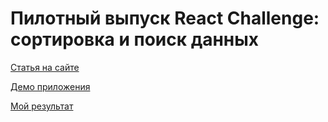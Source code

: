 # Пилотный выпуск React Challenge: сортировка и поиск данных

[Статья на сайте](http://jsraccoon.ru/react-challenge-sort-and-search)

[Демо приложения](http://rtivital.github.io/react-challenge-sort-and-search-solution/)

[Мой результат](http://re5pawn.github.io/react-challenge-sort-and-search/)
